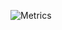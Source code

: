 ![Metrics](https://metrics.lecoq.io/imgrej?template=classic&base.indepth=true&base.metadata=0&activity=1&achievements=1&languages=1&habits=1&pagespeed=1&base=header%2C%20activity%2C%20community%2C%20repositories%2C%20metadata&base.indepth=true&base.hireable=false&base.skip=false&languages=false&languages.limit=8&languages.threshold=0%25&languages.other=false&languages.colors=github&languages.sections=most-used&languages.indepth=true&languages.analysis.timeout=15&languages.analysis.timeout.repositories=7.5&languages.categories=markup%2C%20programming&languages.recent.categories=markup%2C%20programming&languages.recent.load=300&languages.recent.days=14&habits=false&habits.from=200&habits.days=14&habits.facts=true&habits.charts=true&habits.charts.type=graph&habits.trim=false&habits.languages.limit=8&habits.languages.threshold=0%25&achievements=false&achievements.threshold=C&achievements.secrets=true&achievements.display=detailed&achievements.limit=5&activity=false&activity.limit=5&activity.load=300&activity.days=14&activity.visibility=public&activity.timestamps=false&activity.filter=all&pagespeed=false&pagespeed.url=.user.website&pagespeed.detailed=true&pagespeed.screenshot=false&pagespeed.pwa=false&config.timezone=Europe%2FCopenhagen&config.twemoji=true&config.display=large)
